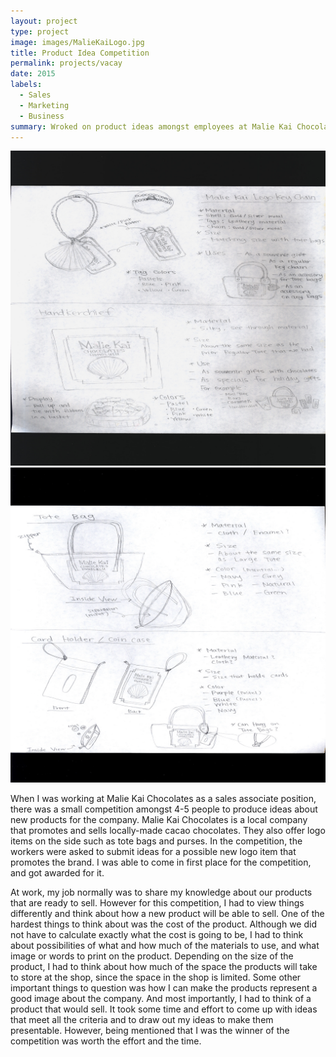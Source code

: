 ```yaml
---
layout: project
type: project
image: images/MalieKaiLogo.jpg
title: Product Idea Competition
permalink: projects/vacay
date: 2015
labels:
  - Sales
  - Marketing
  - Business
summary: Wroked on product ideas amongst employees at Malie Kai Chocolates.  
---
```


<img class="ui medium right floated rounded image" src="../images/logoitem-1.jpg">
<img class="ui medium right floated rounded image" src="../images/logoitem-4.jpg">
</div>


When I was working at Malie Kai Chocolates as a sales associate position, there was a small competition amongst 4-5 people to produce ideas about new products for the company. Malie Kai Chocolates is a local company that promotes and sells locally-made cacao chocolates. They also offer logo items on the side such as tote bags and purses. In the competition, the workers were asked to submit ideas for a possible new logo item that promotes the brand. I was able to come in first place for the competition, and got awarded for it.


At work, my job normally was to share my knowledge about our products that are ready to sell. However for this competition, I had to view things differently and think about how a new product will be able to sell. One of the hardest things to think about was the cost of the product. Although we did not have to calculate exactly what the cost is going to be, I had to think about possibilities of what and how much of the materials to use, and what image or words to print on the product. Depending on the size of the product, I had to think about how much of the space the products will take to store at the shop, since the space in the shop is limited. Some other important things to question was how I can make the products represent a good image about the company. And most importantly, I had to think of a product that would sell. It took some time and effort to come up with ideas that meet all the criteria and to draw out my ideas to make them presentable. However, being mentioned that I was the winner of the competition was worth the effort and the time. 

